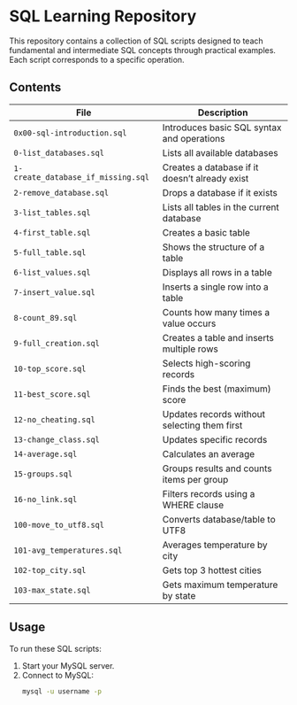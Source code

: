 # SQL Learning Repository

This repository contains a collection of SQL scripts designed to teach fundamental and intermediate SQL concepts through practical examples. Each script corresponds to a specific operation.
## Contents

| File | Description |
|------|-------------|
| `0x00-sql-introduction.sql` | Introduces basic SQL syntax and operations |
| `0-list_databases.sql` | Lists all available databases |
| `1-create_database_if_missing.sql` | Creates a database if it doesn’t already exist |
| `2-remove_database.sql` | Drops a database if it exists |
| `3-list_tables.sql` | Lists all tables in the current database |
| `4-first_table.sql` | Creates a basic table |
| `5-full_table.sql` | Shows the structure of a table |
| `6-list_values.sql` | Displays all rows in a table |
| `7-insert_value.sql` | Inserts a single row into a table |
| `8-count_89.sql` | Counts how many times a value occurs |
| `9-full_creation.sql` | Creates a table and inserts multiple rows |
| `10-top_score.sql` | Selects high-scoring records |
| `11-best_score.sql` | Finds the best (maximum) score |
| `12-no_cheating.sql` | Updates records without selecting them first |
| `13-change_class.sql` | Updates specific records |
| `14-average.sql` | Calculates an average |
| `15-groups.sql` | Groups results and counts items per group |
| `16-no_link.sql` | Filters records using a WHERE clause |
| `100-move_to_utf8.sql` | Converts database/table to UTF8 |
| `101-avg_temperatures.sql` | Averages temperature by city |
| `102-top_city.sql` | Gets top 3 hottest cities |
| `103-max_state.sql` | Gets maximum temperature by state |

## Usage

To run these SQL scripts:

1. Start your MySQL server.
2. Connect to MySQL:
   ```bash
   mysql -u username -p

